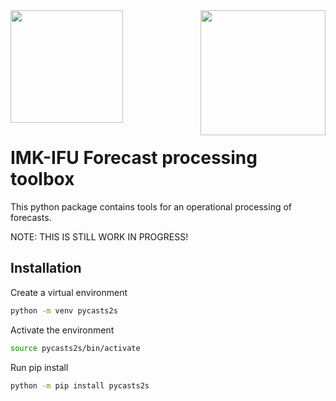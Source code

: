 <!--
SPDX-FileCopyrightText: 2022 - Karlsruhe Institute of Technology - KIT

SPDX-License-Identifier: GPL-3.0-or-later
-->

<a href="https://www.imk-ifu.kit.edu">
    <img src="https://intranet.imk-ifu.kit.edu/wiki/lib/exe/fetch.php?media=formulare:logos:kitlogo_4c_deutsch_ohnehintergrund.png" width="180"/>
</a>

<a href="https://www.imk-ifu.kit.edu">
    <img src="https://intranet.imk-ifu.kit.edu/wiki/lib/exe/fetch.php?media=formulare:logos:logo_campusalpin_en_rgb.jpg" align="right" width="200"/>
</a>

# IMK-IFU Forecast processing toolbox
This python package contains tools for an operational processing of forecasts.

NOTE: THIS IS STILL WORK IN PROGRESS!
## Installation
Create a virtual environment
```sh
python -m venv pycasts2s
```
Activate the environment
```sh
source pycasts2s/bin/activate
```
Run pip install 
```sh
python -m pip install pycasts2s
```





